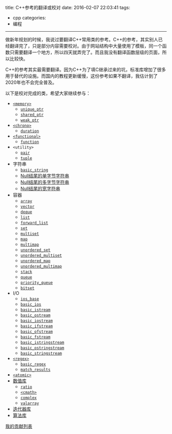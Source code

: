 title: C++参考的翻译或校对
date: 2016-02-07 22:03:41
tags:
  - cpp
categories:
  - 编程
---

做新年规划的时候，我说过要翻译C++常用类的参考。C++的参考，其实别人已经翻译完了，只是部分内容需要校对。由于网站结构中大量使用了模板，同一个函数只需要翻译一个地方，所以四天就弄完了。而且我没有翻译函数层级的页面，所以比较快。

C++的参考其实最需要翻译。因为C++为了填C继承过来的坑，标准库增加了很多用于替代的设施。而国内的教程更新缓慢，这份参考如果不翻译，我估计到了2020年也不会完全普及。

以下是校对完成的类，希望大家继续参与：<!--more-->

+ [`<memory>`](http://zh.cppreference.com/w/cpp/memory)
  + [`unique_ptr`](http://zh.cppreference.com/w/cpp/memory/unique_ptr)
  + [`shared_ptr`](http://zh.cppreference.com/w/cpp/memory/shared_ptr)
  + [`weak_ptr`](http://zh.cppreference.com/w/cpp/memory/weak_ptr)
+ [`<chrono>`](http://zh.cppreference.com/w/cpp/chrono)
  + [`duration`](http://zh.cppreference.com/w/cpp/chrono/duration)
+ [`<functional>`](http://zh.cppreference.com/w/cpp/utility/functional)
  + [`function`](http://zh.cppreference.com/w/cpp/utility/functional/function)
+ `<utility>`
  + [`pair`](http://zh.cppreference.com/w/cpp/utility/pair)
  + [`tuple`](http://zh.cppreference.com/w/cpp/utility/tuple)
+ 字符串
  + [`basic_string`](http://zh.cppreference.com/w/cpp/string/basic_string)
  + [Null结尾的单字节字符串](http://zh.cppreference.com/w/cpp/string/byte)
  + [Null结尾的多字节字符串](http://zh.cppreference.com/w/cpp/string/multibyte)
  + [Null结尾的宽字符串](http://zh.cppreference.com/w/cpp/string/wide)
+ 容器
  + [`array`](http://zh.cppreference.com/w/cpp/container/array)
  + [`vector`](http://zh.cppreference.com/w/cpp/container/vector)
  + [`deque`](http://zh.cppreference.com/w/cpp/container/deque)
  + [`list`](http://zh.cppreference.com/w/cpp/container/list)
  + [`forward_list`](http://zh.cppreference.com/w/cpp/container/forward_list)
  + [`set`](http://zh.cppreference.com/w/cpp/container/set)
  + [`multiset`](http://zh.cppreference.com/w/cpp/container/multiset)
  + [`map`](http://zh.cppreference.com/w/cpp/container/map)
  + [`multimap`](http://zh.cppreference.com/w/cpp/container/multimap)
  + [`unordered_set`](http://zh.cppreference.com/w/cpp/container/unordered_set)
  + [`unordered_multiset`](http://zh.cppreference.com/w/cpp/container/unordered_multiset)
  + [`unordered_map`](http://zh.cppreference.com/w/cpp/container/unordered_map)
  + [`unordered_multimap`](http://zh.cppreference.com/w/cpp/container/unordered_multimap)
  + [`stack`](http://zh.cppreference.com/w/cpp/container/stack)
  + [`queue`](http://zh.cppreference.com/w/cpp/container/queue)
  + [`priority_queue`](http://zh.cppreference.com/w/cpp/container/priority_queue)
  + [`bitset`](http://zh.cppreference.com/w/cpp/utility/bitset)
+ I/O
  + [`ios_base`](http://zh.cppreference.com/w/cpp/io/ios_base)
  + [`basic_ios`](http://zh.cppreference.com/w/cpp/io/basic_ios)
  + [`basic_istream`](http://zh.cppreference.com/w/cpp/io/basic_istream)
  + [`basic_ostream`](http://zh.cppreference.com/w/cpp/io/basic_ostream)
  + [`basic_iostream`](http://zh.cppreference.com/w/cpp/io/basic_iostream)
  + [`basic_ifstream`](http://zh.cppreference.com/w/cpp/io/basic_ifstream)
  + [`basic_ofstream`](http://zh.cppreference.com/w/cpp/io/basic_ofstream)
  + [`basic_fstream`](http://zh.cppreference.com/w/cpp/io/basic_fstream)
  + [`basic_istringstream`](http://zh.cppreference.com/w/cpp/io/basic_istringstream)
  + [`basic_ostringstream`](http://zh.cppreference.com/w/cpp/io/basic_ostringstream)
  + [`basic_stringstream`](http://zh.cppreference.com/w/cpp/io/basic_stringstream)
+ [`<regex>`](http://zh.cppreference.com/w/cpp/regex)
  + [`basic_regex`](http://zh.cppreference.com/w/cpp/regex/basic_regex)
  + [`match_results`](http://zh.cppreference.com/w/cpp/regex/match_results)
+ [`<atomic>`](http://zh.cppreference.com/w/cpp/atomic)
+ [数值库](http://zh.cppreference.com/w/cpp/numeric)
  + [`ratio`](http://zh.cppreference.com/w/cpp/numeric/ratio/ratio)
  + [`<cmath>`](http://zh.cppreference.com/w/cpp/numeric/math)
  + [`complex`](http://zh.cppreference.com/w/cpp/numeric/complex)
  + [`valarray`](http://zh.cppreference.com/w/cpp/numeric/valarray)
+ [迭代器库](http://zh.cppreference.com/w/cpp/iterator)
+ [算法库](http://zh.cppreference.com/w/cpp/algorithm)

[我的贡献列表](http://zh.cppreference.com/w/Special:%E7%94%A8%E6%88%B7%E8%B4%A1%E7%8C%AE/Wizardforcel)
